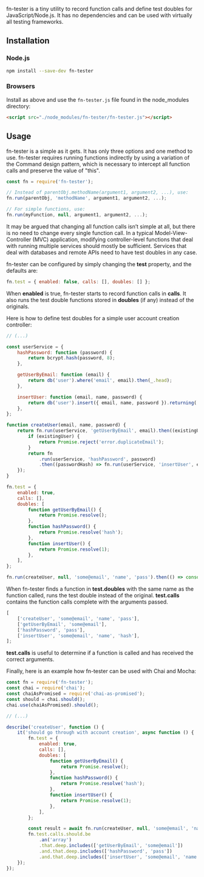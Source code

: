 fn-tester is a tiny utility to record function calls and define test doubles for JavaScript/Node.js. It has no dependencies and can be used with virtually all testing frameworks.

## Installation

### Node.js

```bash
npm install --save-dev fn-tester
```

### Browsers

Install as above and use the `fn-tester.js` file found in the node_modules directory:

```html
<script src="./node_modules/fn-tester/fn-tester.js"></script>
```

## Usage

fn-tester is a simple as it gets. It has only three options and one method to use. fn-tester requires running functions indirectly by using a variation of the Command design pattern, which is necessary to intercept all function calls and preserve the value of "this".

```js
const fn = require('fn-tester');

// Instead of parentObj.methodName(argument1, argument2, ...), use:
fn.run(parentObj, 'methodName', argument1, argument2, ...);

// For simple functions, use:
fn.run(myFunction, null, argument1, argument2, ...);
```

It may be argued that changing all function calls isn’t simple at all, but there is no need to change every single function call. In a typical Model-View-Controller (MVC) application, modifying controller-level functions that deal with running multiple services should mostly be sufficient. Services that deal with databases and remote APIs need to have test doubles in any case.

fn-tester can be configured by simply changing the **test** property, and the defaults are:

```js
fn.test = { enabled: false, calls: [], doubles: [] };
```

When **enabled** is true, fn-tester starts to record function calls in **calls**. It also runs the test double functions stored in **doubles** (if any) instead of the originals.

Here is how to define test doubles for a simple user account creation controller:

```js
// (...)

const userService = {
    hashPassword: function (password) {
        return bcrypt.hash(password, 8);
    },

    getUserByEmail: function (email) {
        return db('user').where('email', email).then(_.head);
    },

    insertUser: function (email, name, password) {
        return db('user').insert({ email, name, password }).returning('id');
    },
};

function createUser(email, name, password) {
    return fn.run(userService, 'getUserByEmail', email).then((existingUser) => {
        if (existingUser) {
            return Promise.reject('error.duplicateEmail');
        }
        return fn
            .run(userService, 'hashPassword', password)
            .then((passwordHash) => fn.run(userService, 'insertUser', email, name, passwordHash));
    });
}

fn.test = {
    enabled: true,
    calls: [],
    doubles: [
        function getUserByEmail() {
            return Promise.resolve();
        },
        function hashPassword() {
            return Promise.resolve('hash');
        },
        function insertUser() {
            return Promise.resolve(1);
        },
    ],
};

fn.run(createUser, null, 'some@email', 'name', 'pass').then(() => console.log(fn.test.calls));
```

When fn-tester finds a function in **test.doubles** with the same name as the function called, runs the test double instead of the original. **test.calls** contains the function calls complete with the arguments passed.

```js
[
    ['createUser', 'some@email', 'name', 'pass'],
    ['getUserByEmail', 'some@email'],
    ['hashPassword', 'pass'],
    ['insertUser', 'some@email', 'name', 'hash'],
];
```

**test.calls** is useful to determine if a function is called and has received the correct arguments.

Finally, here is an example how fn-tester can be used with Chai and Mocha:

```js
const fn = require('fn-tester');
const chai = require('chai');
const chaiAsPromised = require('chai-as-promised');
const should = chai.should();
chai.use(chaiAsPromised).should();

// (...)

describe('createUser', function () {
    it('should go through with account creation', async function () {
        fn.test = {
            enabled: true,
            calls: [],
            doubles: [
                function getUserByEmail() {
                    return Promise.resolve();
                },
                function hashPassword() {
                    return Promise.resolve('hash');
                },
                function insertUser() {
                    return Promise.resolve(1);
                },
            ],
        };

        const result = await fn.run(createUser, null, 'some@email', 'name', 'pass');
        fn.test.calls.should.be
            .an('array')
            .that.deep.includes(['getUserByEmail', 'some@email'])
            .and.that.deep.includes(['hashPassword', 'pass'])
            .and.that.deep.includes(['insertUser', 'some@email', 'name', 'hash']);
    });
});
```
